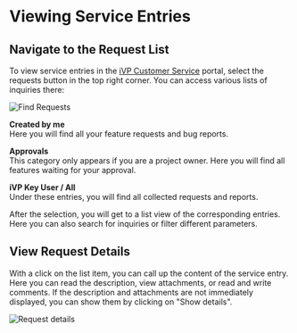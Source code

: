 # Viewing Service Entries

## Navigate to the Request List

To view service entries in the [iVP Customer Service](README.md) portal, select the requests button in the top right corner. You can access various lists of inquiries there: 

![Find Requests](../../.gitbook/assets/ViewRequests_1.png)

**Created by me**  
Here you will find all your feature requests and bug reports.  

**Approvals**  
This category only appears if you are a project owner. Here you will find all features waiting for your approval. 

**iVP Key User / All**  
Under these entries, you will find all collected requests and reports. 

After the selection, you will get to a list view of the corresponding entries. Here you can also search for inquiries or filter different parameters.  

## View Request Details

With a click on the list item, you can call up the content of the service entry. Here you can read the description, view attachments, or read and write comments. If the description and attachments are not immediately displayed, you can show them by clicking on "Show details". 

![Request details](../../.gitbook/assets/ViewRequests_2.png)
